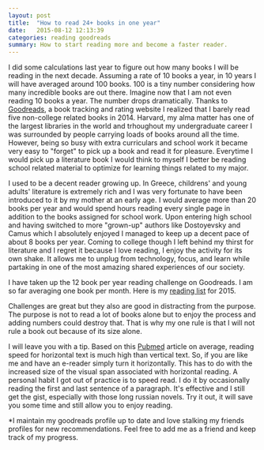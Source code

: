 ```yaml
---
layout: post
title:  "How to read 24+ books in one year"
date:   2015-08-12 12:13:39
categories: reading goodreads
summary: How to start reading more and become a faster reader.
---
```



I did some calculations last year to figure out how many books I will be reading in the next decade. Assuming a rate of 10 books a year, in 10 years I will have averaged around 100 books. 100 is a tiny number considering how many incredible books are out there. Imagine now that I am not even reading 10 books a year. The number drops dramatically. Thanks to [Goodreads], a book tracking and rating website I realized that I barely read five non-college related books in 2014. Harvard, my alma matter has one of the largest libraries in the world and trhoughout my undergraduate career I was surrounded by people carrying loads of books around all the time. However, being so busy with extra curriculars and school work it became very easy to "forget" to pick up a book and read it for pleasure. Everytime I would pick up a literature book I would think to myself I better be reading school related material to optimize for learning things related to my major.

I used to be a decent reader growing up. In Greece, childrens' and young adults' literature is extremely rich and I was very fortunate to have been introduced to it by my mother at an early age. I would average more than 20 books per year and would spend hours reading every single page in addition to the books assigned for school work. Upon entering high school and having switched to more "grown-up" authors like Dostoyevsky and Camus which I absolutely enjoyed I managed to keep up a decent pace of about 8 books per year. Coming to college though I left behind my thirst for literature and I regret it because I love reading, I enjoy the activity for its own shake. It allows me to unplug from technology, focus, and learn while partaking in one of the most amazing shared experiences of our society. 

I have taken up the 12 book per year reading challenge on Goodreads. I am so far averaging one book per month. Here is my [reading list] for 2015.

Challenges are great but they also are good in distracting from the purpose. The purpose is not to read a lot of books alone but to enjoy the process and adding numbers could destroy that. That is why my one rule is that I will not rule a book out because of its size alone.

I will leave you with a tip. Based on this [Pubmed] article on average, reading speed for horizontal text is much high than vertical text. So, if you are like me and have an e-reader simply turn it horizontally. This has to do with the increased size of the visual span associated with horizontal reading. A personal habit I got out of practice is to speed read. I do it by occasionally reading the first and last sentence of a paragraph. It's effective and I still get the gist, especially with those long russian novels. Try it out, it will save you some time and still allow you to enjoy reading.


*I maintain my goodreads profile up to date and love stalking my friends profiles for new recommendations. Feel free to add me as a friend and keep track of my progress.


[Goodreads]:  http://goodreads.com
[PubMed]: http://www.ncbi.nlm.nih.gov/pmc/articles/PMC2921212/
[reading list]: /blog/readinglist
